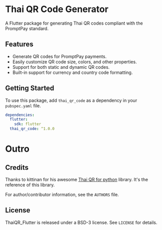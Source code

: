 <!--
This README describes the package. If you publish this package to pub.dev,
this README's contents appear on the landing page for your package.

For information about how to write a good package README, see the guide for
[writing package pages](https://dart.dev/guides/libraries/writing-package-pages).

For general information about developing packages, see the Dart guide for
[creating packages](https://dart.dev/guides/libraries/create-library-packages)
and the Flutter guide for
[developing packages and plugins](https://flutter.dev/developing-packages).
-->

# Thai QR Code Generator

A Flutter package for generating Thai QR codes compliant with the PromptPay standard.

## Features

- Generate QR codes for PromptPay payments.
- Easily customize QR code size, colors, and other properties.
- Support for both static and dynamic QR codes.
- Built-in support for currency and country code formatting.

## Getting Started

To use this package, add `thai_qr_code` as a dependency in your `pubspec.yaml` file.

```yaml
dependencies:
  flutter:
    sdk: flutter
  thai_qr_code: ^1.0.0
```

# Outro
## Credits
Thanks to kittinan for his awesome [Thai QR for python]([https://github.com/kevmoo/qr.dart](https://github.com/kittinan/thai-qr-payment)) library. It's the reference of this library.

For author/contributor information, see the `AUTHORS` file.

## License

ThaiQR_Flutter is released under a BSD-3 license. See `LICENSE` for details.
